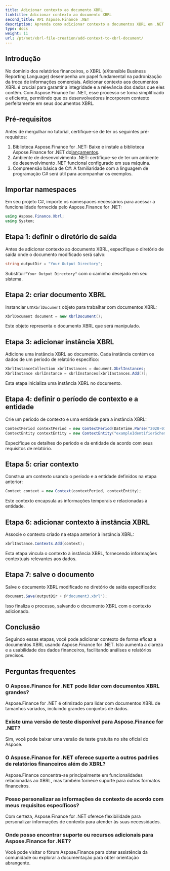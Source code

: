 ```yaml
---
title: Adicionar contexto ao documento XBRL
linktitle: Adicionar contexto ao documento XBRL
second_title: API Aspose.Finance .NET
description: Aprenda como adicionar contexto a documentos XBRL em .NET usando Aspose.Finance para relatórios financeiros simplificados. #Aspose #Finanças #XBRL
type: docs
weight: 11
url: /pt/net/xbrl-file-creation/add-context-to-xbrl-document/
---
```

## Introdução
No domínio dos relatórios financeiros, o XBRL (eXtensible Business Reporting Language) desempenha um papel fundamental na padronização da troca de informações comerciais. Adicionar contexto aos documentos XBRL é crucial para garantir a integridade e a relevância dos dados que eles contêm. Com Aspose.Finance for .NET, esse processo se torna simplificado e eficiente, permitindo que os desenvolvedores incorporem contexto perfeitamente em seus documentos XBRL.
## Pré-requisitos
Antes de mergulhar no tutorial, certifique-se de ter os seguintes pré-requisitos:
1. Biblioteca Aspose.Finance for .NET: Baixe e instale a biblioteca Aspose.Finance for .NET do[lançamentos](https://releases.aspose.com/finance/net/).
2. Ambiente de desenvolvimento .NET: certifique-se de ter um ambiente de desenvolvimento .NET funcional configurado em sua máquina.
3. Compreensão básica de C#: A familiaridade com a linguagem de programação C# será útil para acompanhar os exemplos.
## Importar namespaces
Em seu projeto C#, importe os namespaces necessários para acessar a funcionalidade fornecida pelo Aspose.Finance for .NET:
```csharp
using Aspose.Finance.Xbrl;
using System;
```
## Etapa 1: definir o diretório de saída
Antes de adicionar contexto ao documento XBRL, especifique o diretório de saída onde o documento modificado será salvo:
```csharp
string outputDir = "Your Output Directory";
```
 Substituir`"Your Output Directory"` com o caminho desejado em seu sistema.
## Etapa 2: criar documento XBRL
 Instanciar um`XbrlDocument` objeto para trabalhar com documentos XBRL:
```csharp
XbrlDocument document = new XbrlDocument();
```
Este objeto representa o documento XBRL que será manipulado.
## Etapa 3: adicionar instância XBRL
Adicione uma instância XBRL ao documento. Cada instância contém os dados de um período de relatório específico:
```csharp
XbrlInstanceCollection xbrlInstances = document.XbrlInstances;
XbrlInstance xbrlInstance = xbrlInstances[xbrlInstances.Add()];
```
Esta etapa inicializa uma instância XBRL no documento.
## Etapa 4: definir o período de contexto e a entidade
Crie um período de contexto e uma entidade para a instância XBRL:
```csharp
ContextPeriod contextPeriod = new ContextPeriod(DateTime.Parse("2020-01-01"), DateTime.Parse("2020-02-10"));
ContextEntity contextEntity = new ContextEntity("exampleIdentifierScheme", "exampleIdentifier");
```
Especifique os detalhes do período e da entidade de acordo com seus requisitos de relatório.
## Etapa 5: criar contexto
Construa um contexto usando o período e a entidade definidos na etapa anterior:
```csharp
Context context = new Context(contextPeriod, contextEntity);
```
Este contexto encapsula as informações temporais e relacionadas à entidade.
## Etapa 6: adicionar contexto à instância XBRL
Associe o contexto criado na etapa anterior à instância XBRL:
```csharp
xbrlInstance.Contexts.Add(context);
```
Esta etapa vincula o contexto à instância XBRL, fornecendo informações contextuais relevantes aos dados.
## Etapa 7: salve o documento
Salve o documento XBRL modificado no diretório de saída especificado:
```csharp
document.Save(outputDir + @"document3.xbrl");
```
Isso finaliza o processo, salvando o documento XBRL com o contexto adicionado.
## Conclusão
Seguindo essas etapas, você pode adicionar contexto de forma eficaz a documentos XBRL usando Aspose.Finance for .NET. Isto aumenta a clareza e a usabilidade dos dados financeiros, facilitando análises e relatórios precisos.
## Perguntas frequentes
### O Aspose.Finance for .NET pode lidar com documentos XBRL grandes?
Aspose.Finance for .NET é otimizado para lidar com documentos XBRL de tamanhos variados, incluindo grandes conjuntos de dados.
### Existe uma versão de teste disponível para Aspose.Finance for .NET?
Sim, você pode baixar uma versão de teste gratuita no site oficial do Aspose.
### O Aspose.Finance for .NET oferece suporte a outros padrões de relatórios financeiros além do XBRL?
Aspose.Finance concentra-se principalmente em funcionalidades relacionadas ao XBRL, mas também fornece suporte para outros formatos financeiros.
### Posso personalizar as informações de contexto de acordo com meus requisitos específicos?
Com certeza, Aspose.Finance for .NET oferece flexibilidade para personalizar informações de contexto para atender às suas necessidades.
### Onde posso encontrar suporte ou recursos adicionais para Aspose.Finance for .NET?
Você pode visitar o fórum Aspose.Finance para obter assistência da comunidade ou explorar a documentação para obter orientação abrangente.